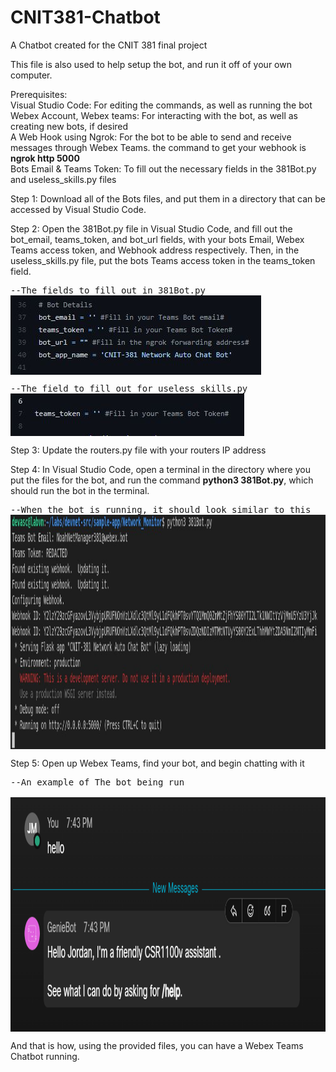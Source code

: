# CNIT381-Chatbot
A Chatbot created for the CNIT 381 final project

This file is also used to help setup the bot, and run it off of your own computer. 

Prerequisites:   
Visual Studio Code: For editing the commands, as well as running the bot  
Webex Account, Webex teams: For interacting with the bot, as well as creating new bots, if desired  
A Web Hook using Ngrok: For the bot to be able to send and receive messages through Webex Teams. the command to get your webhook is **ngrok http 5000**  
Bots Email & Teams Token: To fill out the necessary fields in the 381Bot.py and useless_skills.py files 

Step 1: Download all of the Bots files, and put them in a directory that can be accessed by Visual Studio Code.

Step 2: Open the 381Bot.py file in Visual Studio Code, and fill out the bot_email, teams_token, and bot_url fields, with your bots Email, Webex Teams access token, and Webhook address respectively. Then, in the useless_skills.py file, put the bots Teams access token in the teams_token field.  
<pre>
--The fields to fill out in 381Bot.py
<img align="left" width="401" height="127" src="https://github.com/Mr-Noah-B/CNIT381-Chatbot/blob/main/Img/Image-1.JPG"> 
 </pre>
 <pre>
--The field to fill out for useless_skills.py  
<img align="left" width="374" height="68" src="https://github.com/Mr-Noah-B/CNIT381-Chatbot/blob/main/Img/Image-2.JPG">  
</pre>
Step 3: Update the routers.py file with your routers IP address

Step 4: In Visual Studio Code, open a terminal in the directory where you put the files for the bot, and run the command **python3 381Bot.py**, which should run the bot in the terminal.
<pre>
--When the bot is running, it should look similar to this  
<img align="left" width="1437" height="375" src="https://github.com/Mr-Noah-B/CNIT381-Chatbot/blob/main/Img/Image-3.JPG">   
</pre>
Step 5: Open up Webex Teams, find your bot, and begin chatting with it  
<pre>
--An example of The bot being run
 <img align="left" width="1437" height="375" src="https://github.com/Mr-Noah-B/CNIT381-Chatbot/blob/main/Img/GenieBotIntro.png">  
</pre>
And that is how, using the provided files, you can have a Webex Teams Chatbot running.
